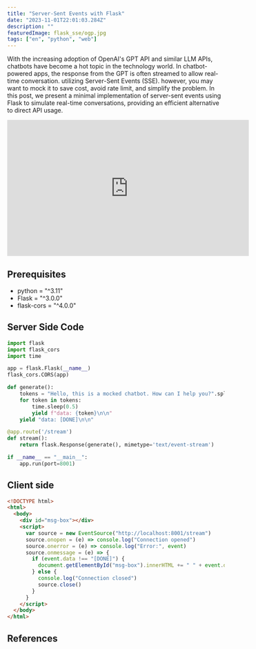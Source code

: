 ```yaml
---
title: "Server-Sent Events with Flask"
date: "2023-11-01T22:01:03.284Z"
description: ""
featuredImage: flask_sse/ogp.jpg
tags: ["en", "python", "web"]
---
```


With the increasing adoption of OpenAI's GPT API and similar LLM APIs, chatbots have become a hot topic in the technology world.
In chatbot-powered apps, the response from the GPT is often streamed to allow real-time conversation.
utilizing Server-Sent Events (SSE).
however, you may want to mock it to save cost, avoid rate limit, and simplify the problem.
In this post, we present a minimal implementation of server-sent events using Flask to simulate real-time conversations, providing an efficient alternative to direct API usage.

<iframe width="560" height="315" src="https://www.youtube.com/embed/Ny-QncybvNk?si=6OwOn0KyaVperz6M" title="YouTube video player" frameborder="0" allow="accelerometer; autoplay; clipboard-write; encrypted-media; gyroscope; picture-in-picture; web-share" allowfullscreen></iframe>

## Prerequisites

- python = "^3.11"
- Flask = "^3.0.0"
- flask-cors = "^4.0.0"

## Server Side Code

```python
import flask
import flask_cors
import time

app = flask.Flask(__name__)
flask_cors.CORS(app)

def generate():
    tokens = "Hello, this is a mocked chatbot. How can I help you?".split(" ")
    for token in tokens:
        time.sleep(0.5)
        yield f"data: {token}\n\n"
    yield "data: [DONE]\n\n"

@app.route('/stream')
def stream():
    return flask.Response(generate(), mimetype='text/event-stream')

if __name__ == "__main__":
    app.run(port=8001)
```

## Client side

```html
<!DOCTYPE html>
<html>
  <body>
    <div id="msg-box"></div>
    <script>
      var source = new EventSource("http://localhost:8001/stream")
      source.onopen = (e) => console.log("Connection opened")
      source.onerror = (e) => console.log("Error:", event)
      source.onmessage = (e) => {
        if (event.data !== "[DONE]") {
          document.getElementById("msg-box").innerHTML += " " + event.data
        } else {
          console.log("Connection closed")
          source.close()
        }
      }
    </script>
  </body>
</html>
```

## References
